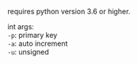 
requires python version 3.6 or higher.  

int args:   
``-p``: primary key  
``-a``: auto increment  
``-u``: unsigned  

